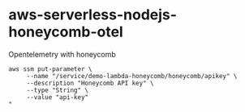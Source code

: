 # aws-serverless-nodejs-honeycomb-otel
Opentelemetry with honeycomb


```
aws ssm put-parameter \
     --name "/service/demo-lambda-honeycomb/honeycomb/apikey" \
     --description "Honeycomb API key" \
     --type "String" \
     --value "api-key"
"
```
